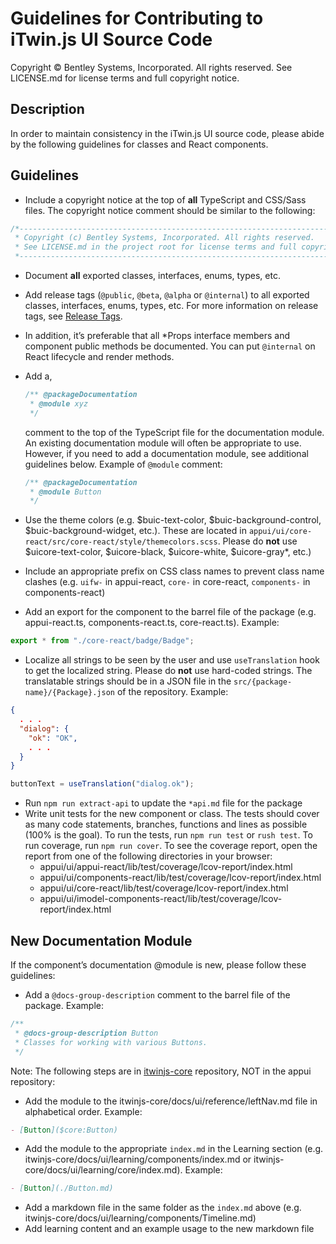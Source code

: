 # Guidelines for Contributing to iTwin.js UI Source Code

Copyright © Bentley Systems, Incorporated. All rights reserved. See LICENSE.md for license terms and full copyright notice.

## Description

In order to maintain consistency in the iTwin.js UI source code, please abide by the following guidelines for classes and React components.

## Guidelines

- Include a copyright notice at the top of **all** TypeScript and CSS/Sass files. The copyright notice comment should be similar to the following:

```typescript
/*---------------------------------------------------------------------------------------------
 * Copyright (c) Bentley Systems, Incorporated. All rights reserved.
 * See LICENSE.md in the project root for license terms and full copyright notice.
 *--------------------------------------------------------------------------------------------*/
```

- Document **all** exported classes, interfaces, enums, types, etc.
- Add release tags (`@public`, `@beta`, `@alpha` or `@internal`) to all exported classes, interfaces, enums, types, etc. For more information on release tags, see [Release Tags](https://www.itwinjs.org/learning/guidelines/release-tags-guidelines/).
- In addition, it’s preferable that all \*Props interface members and component public methods be documented. You can put `@internal` on React lifecycle and render methods.
- Add a,

  ```ts
  /** @packageDocumentation
   * @module xyz
   */
  ```

  comment to the top of the TypeScript file for the documentation module. An existing documentation module will often be appropriate to use. However, if you need to add a documentation module, see additional guidelines below. Example of `@module` comment:

  ```ts
  /** @packageDocumentation
   * @module Button
   */
  ```

- Use the theme colors (e.g. $buic-text-color, $buic-background-control, $buic-background-widget, etc.). These are located in `appui/ui/core-react/src/core-react/style/themecolors.scss`. Please do **not** use $uicore-text-color, $uicore-black, $uicore-white, $uicore-gray\*, etc.)
- Include an appropriate prefix on CSS class names to prevent class name clashes (e.g. `uifw-` in appui-react, `core-` in core-react, `components-` in components-react)
- Add an export for the component to the barrel file of the package (e.g. appui-react.ts, components-react.ts, core-react.ts). Example:

```typescript
export * from "./core-react/badge/Badge";
```

- Localize all strings to be seen by the user and use `useTranslation` hook to get the localized string. Please do **not** use hard-coded strings. The translatable strings should be in a JSON file in the `src/{package-name}/{Package}.json` of the repository. Example:

```json
{
  . . .
  "dialog": {
    "ok": "OK",
    . . .
  }
}
```

```typescript
buttonText = useTranslation("dialog.ok");
```

- Run `npm run extract-api` to update the `*api.md` file for the package
- Write unit tests for the new component or class. The tests should cover as many code statements, branches, functions and lines as possible (100% is the goal). To run the tests, run `npm run test` or `rush test`. To run coverage, run `npm run cover`. To see the coverage report, open the report from one of the following directories in your browser:
  - appui/ui/appui-react/lib/test/coverage/lcov-report/index.html
  - appui/ui/components-react/lib/test/coverage/lcov-report/index.html
  - appui/ui/core-react/lib/test/coverage/lcov-report/index.html
  - appui/ui/imodel-components-react/lib/test/coverage/lcov-report/index.html

## New Documentation Module

If the component’s documentation @module is new, please follow these guidelines:

- Add a `@docs-group-description` comment to the barrel file of the package. Example:

```js
/**
 * @docs-group-description Button
 * Classes for working with various Buttons.
 */
```

Note: The following steps are in [itwinjs-core](https://github.com/itwin/itwinjs-core) repository, NOT in the appui repository:

- Add the module to the itwinjs-core/docs/ui/reference/leftNav.md file in alphabetical order. Example:

```md
- [Button]($core:Button)
```

- Add the module to the appropriate `index.md` in the Learning section (e.g. itwinjs-core/docs/ui/learning/components/index.md or itwinjs-core/docs/ui/learning/core/index.md). Example:

```md
- [Button](./Button.md)
```

- Add a markdown file in the same folder as the `index.md` above (e.g. itwinjs-core/docs/ui/learning/components/Timeline.md)
- Add learning content and an example usage to the new markdown file
